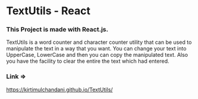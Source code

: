 # TextUtils - React

### This Project is made with React.js.
TextUtils is a word counter and character counter utility that can be used to manipulate the text in a way that you want. You can change your text into UpperCase, LowerCase and then you can copy the manipulated text. Also you have the facility to clear the entire the text which had entered.
### Link =>
https://kirtimulchandani.github.io/TextUtils/
